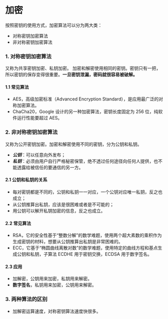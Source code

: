 # 加密

按照密钥的使用方式，加密算法可以分为两大类：

- 对称密钥加密算法
- 非对称密钥加密算法

### 1. 对称密钥加密算法
又称为共享密钥加密、私钥加密。 加密和解密使用相同的密钥。密钥只有一把，所以密钥的保存变得很重要。**一旦密钥泄漏，密码就很容易被破解。**

#### 1.1 常见算法

- AES，高级加密标准（Advanced Encryption Standard），是应用最广泛的对称加密算法。
- ChaCha20，Google 设计的另一种加密算法，密钥长度固定为 256 位，纯软件运行性能要超过 AES。

### 2. 非对称密钥加密算法
又称为公开密钥加密。加密和解密使用不同的密钥，分为公钥和私钥。

- ***公钥***：可以任意向外发布；
- ***私钥***：必须由用户自行严格秘密保管，绝不透过任何途径向任何人提供，也不能透露给被信任的要通信的另一方。

#### 2.1 公钥和私钥的关系

- 每对密钥都是不同的，公钥和私钥一一对应，一个公钥对应唯一私钥，反之也成立；
- 从公钥推算出私钥，应该是很困难或者是不可能的；
- 用公钥可以解开私钥加密的信息，反之也成立。

#### 2.2 常见算法

- RSA，它的安全性基于“整数分解”的数学难题，使用两个超大素数的乘积作为生成密钥的材料，想要从公钥推算出私钥是非常困难的。
- ECC，它基于“椭圆曲线离散对数”的数学难题，使用特定的曲线方程和基点生成公钥和私钥，子算法 ECDHE 用于密钥交换，ECDSA 用于数字签名。

#### 2.3 应用

- 加解密，公钥用来加密，私钥用来解密。
- **数字签名**，私钥用来加密，公钥用来解密。

### 3. 两种算法的区别

- 加解密运算速度，对称密钥算法速度快很多。
